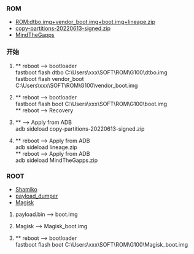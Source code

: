 ###  ROM
* [ROM:dtbo.img+vendor_boot.img+boot.img+lineage.zip](https://download.lineageos.org/devices/nio/builds "悬停显示")  
* [copy-partitions-20220613-signed.zip](https://mirrorbits.lineageos.org/tools/copy-partitions-20220613-signed.zip "悬停显示")  
* [MindTheGapps](https://androidfilehost.com/?w=files&flid=322935 "悬停显示")  

    
### 开始
1. ** reboot --> bootloader  
fastboot flash dtbo C:\Users\xxx\SOFT\ROM\G100\dtbo.img  
fastboot flash vendor_boot C:\Users\xxx\SOFT\ROM\G100\vendor_boot.img  

2. ** reboot --> bootloader  
fastboot flash boot C:\Users\xxx\SOFT\ROM\G100\boot.img  
** reboot --> Recovery  

3. ** --> Apply from ADB  
adb sideload copy-partitions-20220613-signed.zip  


4. ** reboot --> Apply from ADB  
adb sideload lineage.zip  
** reboot --> Apply from ADB  
adb sideload MindTheGapps.zip  


### ROOT
* [Shamiko](https://github.com/LSPosed/LSPosed.github.io/releases "悬停显示")  
* [payload_dumper](https://androidfilehost.com/?fid=14871746926876819590 "悬停显示")  
* [Magisk](https://github.com/topjohnwu/Magisk/releases "悬停显示")  


1. payload.bin --> boot.img  

2. Magisk --> Magisk_boot.img  

3. ** reboot --> bootloader  
fastboot flash boot C:\Users\xxx\SOFT\ROM\G100\Magisk_boot.img  
